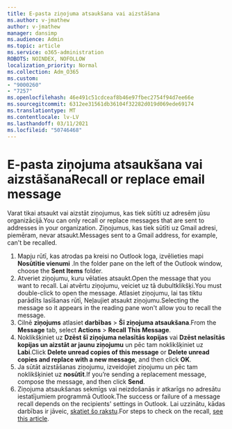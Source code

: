 ```yaml
---
title: E-pasta ziņojuma atsaukšana vai aizstāšana
ms.author: v-jmathew
author: v-jmathew
manager: dansimp
ms.audience: Admin
ms.topic: article
ms.service: o365-administration
ROBOTS: NOINDEX, NOFOLLOW
localization_priority: Normal
ms.collection: Adm_O365
ms.custom:
- "9000260"
- "7257"
ms.openlocfilehash: 46e491c51cdceaf8b46e97fbec2754f94d7ee66e
ms.sourcegitcommit: 6312ee31561db36104f32282d019d069ede69174
ms.translationtype: MT
ms.contentlocale: lv-LV
ms.lasthandoff: 03/11/2021
ms.locfileid: "50746468"
---
```

# <a name="recall-or-replace-email-message"></a><span data-ttu-id="2fc64-102">E-pasta ziņojuma atsaukšana vai aizstāšana</span><span class="sxs-lookup"><span data-stu-id="2fc64-102">Recall or replace email message</span></span>

<span data-ttu-id="2fc64-103">Varat tikai atsaukt vai aizstāt ziņojumus, kas tiek sūtīti uz adresēm jūsu organizācijā.</span><span class="sxs-lookup"><span data-stu-id="2fc64-103">You can only recall or replace messages that are sent to addresses in your organization.</span></span> <span data-ttu-id="2fc64-104">Ziņojumus, kas tiek sūtīti uz Gmail adresi, piemēram, nevar atsaukt.</span><span class="sxs-lookup"><span data-stu-id="2fc64-104">Messages sent to a Gmail address, for example, can't be recalled.</span></span>

1. <span data-ttu-id="2fc64-105">Mapju rūtī, kas atrodas pa kreisi no Outlook loga, izvēlieties mapi **Nosūtītie vienumi** .</span><span class="sxs-lookup"><span data-stu-id="2fc64-105">In the folder pane on the left of the Outlook window, choose the **Sent Items** folder.</span></span>
2. <span data-ttu-id="2fc64-106">Atveriet ziņojumu, kuru vēlaties atsaukt.</span><span class="sxs-lookup"><span data-stu-id="2fc64-106">Open the message that you want to recall.</span></span> <span data-ttu-id="2fc64-107">Lai atvērtu ziņojumu, veiciet uz tā dubultklikšķi.</span><span class="sxs-lookup"><span data-stu-id="2fc64-107">You must double-click to open the message.</span></span> <span data-ttu-id="2fc64-108">Atlasiet ziņojumu, lai tas tiktu parādīts lasīšanas rūtī, Neļaujiet atsaukt ziņojumu.</span><span class="sxs-lookup"><span data-stu-id="2fc64-108">Selecting the message so it appears in the reading pane won't allow you to recall the message.</span></span>
3. <span data-ttu-id="2fc64-109">Cilnē **ziņojums** atlasiet **darbības**  >  **Šī ziņojuma atsaukšana**.</span><span class="sxs-lookup"><span data-stu-id="2fc64-109">From the **Message** tab, select **Actions** > **Recall This Message**.</span></span>
4. <span data-ttu-id="2fc64-110">Noklikšķiniet uz **Dzēst šī ziņojuma nelasītās kopijas** vai **Dzēst nelasītās kopijas un aizstāt ar jaunu ziņojumu** un pēc tam noklikšķiniet uz **Labi**.</span><span class="sxs-lookup"><span data-stu-id="2fc64-110">Click **Delete unread copies of this message** or **Delete unread copies and replace with a new message**, and then click **OK**.</span></span>
5. <span data-ttu-id="2fc64-111">Ja sūtāt aizstāšanas ziņojumu, izveidojiet ziņojumu un pēc tam noklikšķiniet uz **nosūtīt**.</span><span class="sxs-lookup"><span data-stu-id="2fc64-111">If you’re sending a replacement message, compose the message, and then click **Send**.</span></span>
6. <span data-ttu-id="2fc64-112">Ziņojuma atsaukšanas sekmīgs vai neizdošanās ir atkarīgs no adresātu iestatījumiem programmā Outlook.</span><span class="sxs-lookup"><span data-stu-id="2fc64-112">The success or failure of a message recall depends on the recipients' settings in Outlook.</span></span> <span data-ttu-id="2fc64-113">Lai uzzinātu, kādas darbības ir jāveic, [skatiet šo rakstu](https://support.office.com/article/recall-or-replace-an-email-message-that-you-sent-35027f88-d655-4554-b4f8-6c0729a723a0#tocheck).</span><span class="sxs-lookup"><span data-stu-id="2fc64-113">For steps to check on the recall, [see this article](https://support.office.com/article/recall-or-replace-an-email-message-that-you-sent-35027f88-d655-4554-b4f8-6c0729a723a0#tocheck).</span></span>
